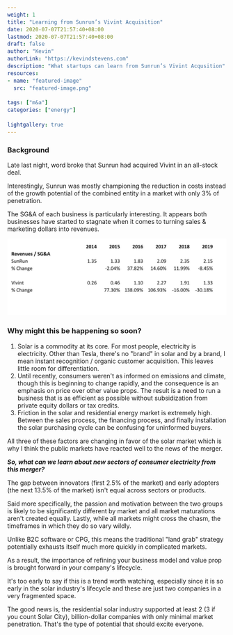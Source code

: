 ```yaml
---
weight: 1
title: "Learning from Sunrun’s Vivint Acquisition"
date: 2020-07-07T21:57:40+08:00
lastmod: 2020-07-07T21:57:40+08:00
draft: false
author: "Kevin"
authorLink: "https://kevindstevens.com"
description: "What startups can learn from Sunrun’s Vivint Acqusition"
resources:
- name: "featured-image"
  src: "featured-image.png"

tags: ["m&a"]
categories: ["energy"]

lightgallery: true
---
```


### Background
Late last night, word broke that Sunrun had acquired Vivint in an all-stock deal.

Interestingly, Sunrun was mostly championing the reduction in costs instead of the growth potential of the combined entity in a market with only 3% of penetration.

<!--more-->

The SG&A of each business is particularly interesting. It appears both businesses have started to stagnate when it comes to turning sales & marketing dollars into revenues.

![](sunrunvivint.jpg " ")

### Why might this be happening so soon?

1. Solar is a commodity at its core. For most people, electricity is electricity. Other than Tesla, there's no "brand" in solar and by a brand, I mean instant recognition / organic customer acquisition. This leaves little room for differentiation.
2. Until recently, consumers weren't as informed on emissions and climate, though this is beginning to change rapidly, and the consequence is an emphasis on price over other value props. The result is a need to run a business that is as efficient as possible without subsidization from private equity dollars or tax credits.
3. Friction in the solar and residential energy market is extremely high. Between the sales process, the financing process, and finally installation the solar purchasing cycle can be confusing for uninformed buyers.

All three of these factors are changing in favor of the solar market which is why I think the public markets have reacted well to the news of the merger.

**_So, what can we learn about new sectors of consumer electricity from this merger?_**

The gap between innovators (first 2.5% of the market) and early adopters (the next 13.5% of the market) isn't equal across sectors or products.

Said more specifically, the passion and motivation between the two groups is likely to be significantly different by market and all market maturations aren't created equally. Lastly, while all markets might cross the chasm, the timeframes in which they do so vary wildly.

Unlike B2C software or CPG, this means the traditional "land grab" strategy potentially exhausts itself much more quickly in complicated markets.

As a result, the importance of refining your business model and value prop is brought forward in your company's lifecycle.

It's too early to say if this is a trend worth watching, especially since it is so early in the solar industry's lifecycle and these are just two companies in a very fragmented space.

The good news is, the residential solar industry supported at least 2 (3 if you count Solar City), billion-dollar companies with only minimal market penetration. That's the type of potential that should excite everyone.
